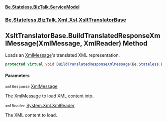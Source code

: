 #### [Be.Stateless.BizTalk.ServiceModel](README.md 'README')
### [Be.Stateless.BizTalk.Xml.Xsl](Be.Stateless.BizTalk.Xml.Xsl.md 'Be.Stateless.BizTalk.Xml.Xsl').[XsltTranslatorBase](XsltTranslatorBase.md 'Be.Stateless.BizTalk.Xml.Xsl.XsltTranslatorBase')

## XsltTranslatorBase.BuildTranslatedResponseXmlMessage(XmlMessage, XmlReader) Method

Loads an [XmlMessage](XmlMessage.md 'Be.Stateless.BizTalk.ServiceModel.Channels.XmlMessage')'s translated XML representation.

```csharp
protected virtual void BuildTranslatedResponseXmlMessage(Be.Stateless.BizTalk.ServiceModel.Channels.XmlMessage xmlResponse, System.Xml.XmlReader xmlReader);
```
#### Parameters

<a name='Be.Stateless.BizTalk.Xml.Xsl.XsltTranslatorBase.BuildTranslatedResponseXmlMessage(Be.Stateless.BizTalk.ServiceModel.Channels.XmlMessage,System.Xml.XmlReader).xmlResponse'></a>

`xmlResponse` [XmlMessage](XmlMessage.md 'Be.Stateless.BizTalk.ServiceModel.Channels.XmlMessage')

The [XmlMessage](XmlMessage.md 'Be.Stateless.BizTalk.ServiceModel.Channels.XmlMessage') to load XML content into.

<a name='Be.Stateless.BizTalk.Xml.Xsl.XsltTranslatorBase.BuildTranslatedResponseXmlMessage(Be.Stateless.BizTalk.ServiceModel.Channels.XmlMessage,System.Xml.XmlReader).xmlReader'></a>

`xmlReader` [System.Xml.XmlReader](https://docs.microsoft.com/en-us/dotnet/api/System.Xml.XmlReader 'System.Xml.XmlReader')

The XML content to load.